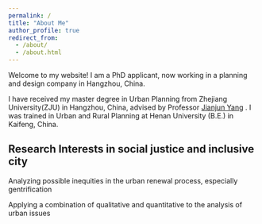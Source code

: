 ```yaml
---
permalink: /
title: "About Me"
author_profile: true
redirect_from: 
  - /about/
  - /about.html
---
```


Welcome to my website! I am a PhD applicant, now working in a planning and design company in Hangzhou, China.

I have received my master degree in Urban Planning from Zhejiang University(ZJU) in Hangzhou, China, advised by Professor [Jianjun Yang](https://person.zju.edu.cn/jjyang) . I was trained in Urban and Rural Planning at Henan University (B.E.) in Kaifeng, China.

## **Research Interests in social justice and inclusive city**
Analyzing possible inequities in the urban renewal process, especially gentrification

Applying a combination of qualitative and quantitative to the analysis of urban issues


